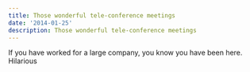 ```yaml
---
title: Those wonderful tele-conference meetings
date: '2014-01-25'
description: Those wonderful tele-conference meetings
---
```


If you have worked for a large company, you know you have been here. Hilarious
